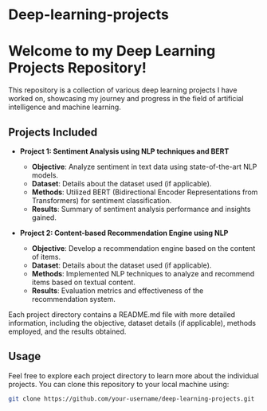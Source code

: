# Deep-learning-projects
# Welcome to my Deep Learning Projects Repository!

This repository is a collection of various deep learning projects I have worked on, showcasing my journey and progress in the field of artificial intelligence and machine learning.

## Projects Included

- **Project 1: Sentiment Analysis using NLP techniques and BERT**
  - **Objective**: Analyze sentiment in text data using state-of-the-art NLP models.
  - **Dataset**: Details about the dataset used (if applicable).
  - **Methods**: Utilized BERT (Bidirectional Encoder Representations from Transformers) for sentiment classification.
  - **Results**: Summary of sentiment analysis performance and insights gained.

- **Project 2: Content-based Recommendation Engine using NLP**
  - **Objective**: Develop a recommendation engine based on the content of items.
  - **Dataset**: Details about the dataset used (if applicable).
  - **Methods**: Implemented NLP techniques to analyze and recommend items based on textual content.
  - **Results**: Evaluation metrics and effectiveness of the recommendation system.

Each project directory contains a README.md file with more detailed information, including the objective, dataset details (if applicable), methods employed, and the results obtained.

## Usage

Feel free to explore each project directory to learn more about the individual projects. You can clone this repository to your local machine using:

```bash
git clone https://github.com/your-username/deep-learning-projects.git
